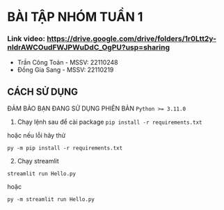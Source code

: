 # BÀI TẬP NHÓM TUẦN 1
### Link video: https://drive.google.com/drive/folders/1r0Ltt2y-nIdrAWCOudFWJPWuDdC_OgPU?usp=sharing
<!-- CREATE TABLE -->

- Trần Công Toản - MSSV: 22110248
- Đồng Gia Sang - MSSV: 22110219

## CÁCH SỬ DỤNG

ĐẢM BẢO BẠN ĐANG SỬ DỤNG PHIÊN BẢN `Python >= 3.11.0`

1. Chạy lệnh sau để cài package
   `pip install -r requirements.txt`

hoặc nếu lỗi hãy thử

`py -m pip install -r requirements.txt`

2. Chạy streamlit

`streamlit run Hello.py`

hoặc

`py -m streamlit run Hello.py`
